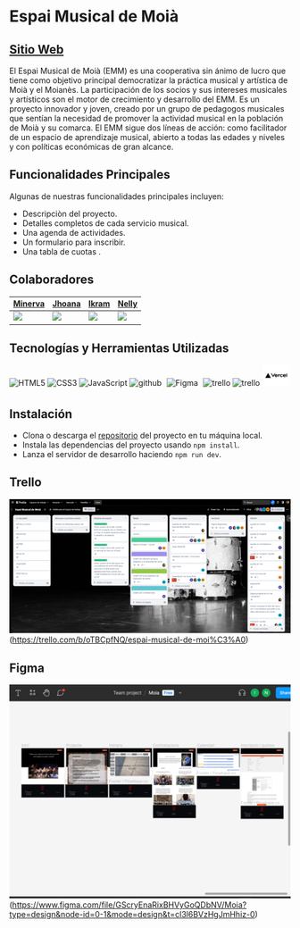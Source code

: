 # Espai Musical de Moià

## [Sitio Web](https://web-omega-swart.vercel.app/)
El Espai Musical de Moià (EMM) es una cooperativa sin ánimo de lucro que tiene como objetivo principal democratizar la práctica musical y artística de Moià y el Moianès. La participación de los socios y sus intereses musicales y artísticos son el motor de crecimiento y desarrollo del EMM. Es un proyecto innovador y joven, creado por un grupo de pedagogos musicales que sentían la necesidad de promover la actividad musical en la población de Moià y su comarca. El EMM sigue dos líneas de acción: como facilitador de un espacio de aprendizaje musical, abierto a todas las edades y niveles y con políticas económicas de gran alcance.

## Funcionalidades Principales
Algunas de nuestras funcionalidades principales incluyen:
- Descripciòn del proyecto.
- Detalles completos de cada servicio musical.
- Una agenda de actividades.
- Un formulario para inscribir.
- Una tabla de cuotas .

## Colaboradores

| [Minerva](https://github.com/Minerva1922)                                                | [Jhoana]("https://github.com/ikramadam")                                  | [Ikram]("https://github.com/ikramadam")                                     | [Nelly]("https://https://github.com/NellyKaykay")                           |
|-----------------------------------------------------------------------------|-----------------------------------------------------------------------------|-----------------------------------------------------------------------------|-----------------------------------------------------------------------------|
| <img src="https://avatars.githubusercontent.com/u/126767503?v=4" width=115> | <img src="https://avatars.githubusercontent.com/u/126072279?v=4" width=115> | <img src="https://avatars.githubusercontent.com/u/126071398?v=4" width=115> | <img src="https://avatars.githubusercontent.com/u/126768083?v=4" width=115> |



 


## Tecnologías y Herramientas Utilizadas
<div align=""> 
<img src="https://profilinator.rishav.dev/skills-assets/html5-original-wordmark.svg" alt="HTML5" height="50" />  
<img src="https://profilinator.rishav.dev/skills-assets/css3-original-wordmark.svg" alt="CSS3" height="50" />  
<img src="https://profilinator.rishav.dev/skills-assets/javascript-original.svg" alt="JavaScript" height="50" />
<img src="https://cdn-icons-png.flaticon.com/512/25/25231.png" alt="github" width="50" heigth="50"/>
<img style="margin: 5px" src="https://profilinator.rishav.dev/skills-assets/figma-icon.svg" alt="Figma" height="50" />
<img src="https://w7.pngwing.com/pngs/115/721/png-transparent-trello-social-icons-icon.png" alt="trello" width="50" heigth="50"/>
<img src="https://upload.wikimedia.org/wikipedia/commons/1/1b/Svelte_Logo.svg" alt="trello" width="50" heigth="50"/>
<img src="img.png" alt="trello" width="50" heigth="90"/>
</div>

## Instalación
 
 - Clona o descarga el [repositorio](https://github.com/Espai-Musical-de-Moia/web.git) del proyecto en tu máquina local.
 - Instala las dependencias del proyecto usando `npm install`.
 - Lanza el servidor de desarrollo haciendo `npm run dev`.

## Trello
<img src="src/lib/img/readme/trello.png"><br>
(https://trello.com/b/oTBCpfNQ/espai-musical-de-moi%C3%A0)

## Figma
<img src="src/lib/img/readme/figma.png"><br>
(https://www.figma.com/file/GScryEnaRixBHVyGoQDbNV/Moia?type=design&node-id=0-1&mode=design&t=cl3l6BVzHgJmHhiz-0)






